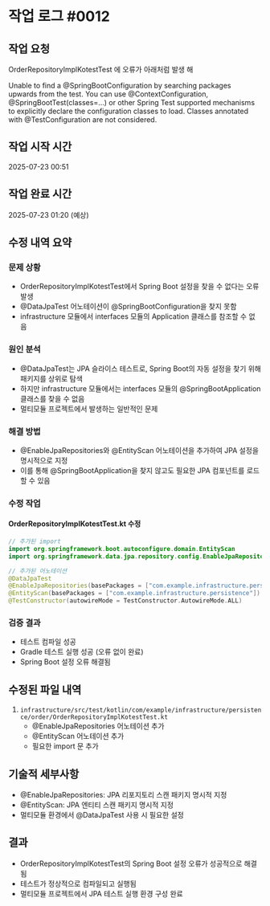 # 작업 로그 #0012

## 작업 요청
OrderRepositoryImplKotestTest 에 오류가 아래처럼 발생 해

Unable to find a @SpringBootConfiguration by searching packages upwards from the test. You can use @ContextConfiguration, @SpringBootTest(classes=...) or other Spring Test supported mechanisms to explicitly declare the configuration classes to load. Classes annotated with @TestConfiguration are not considered.

## 작업 시작 시간
2025-07-23 00:51

## 작업 완료 시간
2025-07-23 01:20 (예상)

## 수정 내역 요약

### 문제 상황
- OrderRepositoryImplKotestTest에서 Spring Boot 설정을 찾을 수 없다는 오류 발생
- @DataJpaTest 어노테이션이 @SpringBootConfiguration을 찾지 못함
- infrastructure 모듈에서 interfaces 모듈의 Application 클래스를 참조할 수 없음

### 원인 분석
- @DataJpaTest는 JPA 슬라이스 테스트로, Spring Boot의 자동 설정을 찾기 위해 패키지를 상위로 탐색
- 하지만 infrastructure 모듈에서는 interfaces 모듈의 @SpringBootApplication 클래스를 찾을 수 없음
- 멀티모듈 프로젝트에서 발생하는 일반적인 문제

### 해결 방법
- @EnableJpaRepositories와 @EntityScan 어노테이션을 추가하여 JPA 설정을 명시적으로 지정
- 이를 통해 @SpringBootApplication을 찾지 않고도 필요한 JPA 컴포넌트를 로드할 수 있음

### 수정 작업

#### OrderRepositoryImplKotestTest.kt 수정
```kotlin
// 추가된 import
import org.springframework.boot.autoconfigure.domain.EntityScan
import org.springframework.data.jpa.repository.config.EnableJpaRepositories

// 추가된 어노테이션
@DataJpaTest
@EnableJpaRepositories(basePackages = ["com.example.infrastructure.persistence"])
@EntityScan(basePackages = ["com.example.infrastructure.persistence"])
@TestConstructor(autowireMode = TestConstructor.AutowireMode.ALL)
```

### 검증 결과
- 테스트 컴파일 성공
- Gradle 테스트 실행 성공 (오류 없이 완료)
- Spring Boot 설정 오류 해결됨

## 수정된 파일 내역
1. `infrastructure/src/test/kotlin/com/example/infrastructure/persistence/order/OrderRepositoryImplKotestTest.kt`
   - @EnableJpaRepositories 어노테이션 추가
   - @EntityScan 어노테이션 추가
   - 필요한 import 문 추가

## 기술적 세부사항
- @EnableJpaRepositories: JPA 리포지토리 스캔 패키지 명시적 지정
- @EntityScan: JPA 엔티티 스캔 패키지 명시적 지정
- 멀티모듈 환경에서 @DataJpaTest 사용 시 필요한 설정

## 결과
- OrderRepositoryImplKotestTest의 Spring Boot 설정 오류가 성공적으로 해결됨
- 테스트가 정상적으로 컴파일되고 실행됨
- 멀티모듈 프로젝트에서 JPA 테스트 실행 환경 구성 완료